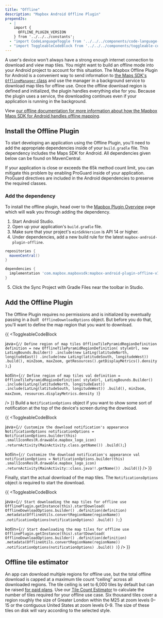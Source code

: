 ```yaml
---
title: "Offline"
description: "Mapbox Android Offline Plugin"
prependJs:
  - |
    import {
      OFFLINE_PLUGIN_VERSION
    } from '../../../constants';
  - "import CodeLanguageToggle from '../../../components/code-language-toggle';"
  - "import ToggleableCodeBlock from '../../../components/toggleable-code-block';"
---
```


A user's device won't always have a strong enough internet connection to download and view map tiles. You might want to build an offline mode into your Android project to account for this situation. The Mapbox Offline Plugin for Android is a convenient way to send information to [the Maps SDK's `OfflineManager` class](https://github.com/mapbox/mapbox-gl-native/blob/master/platform/android/MapboxGLAndroidSDK/src/main/java/com/mapbox/mapboxsdk/offline/OfflineManager.java) and use the manager in a background service to download map tiles for offline use. Once the offline download region is defined and initialized, the plugin handles everything else for you. Because the plugin uses a service, the downloading continues even if your application is running in the background.

View [our offline documentation for more information about how the Mapbox Maps SDK for Android handles offline mapping](https://docs.mapbox.com/android/maps/overview/offline/).


## Install the Offline Plugin

To start developing an application using the Offline Plugin, you'll need to add the appropriate dependencies inside of your `build.gradle` file. This dependency includes the Maps SDK for Android. All dependencies given below can be found on MavenCentral.

If your application is close or exceeds the 65k method count limit, you can mitigate this problem by enabling ProGuard inside of your application. ProGuard directives are included in the Android dependencies to preserve the required classes.

### Add the dependency
To install the offline plugin, head over to the [Mapbox Plugin Overview](/android/plugins/overview/) page which will walk you through adding the dependency.

1. Start Android Studio.
2. Open up your application's `build.gradle` file.
3. Make sure that your project's `minSdkVersion` is API 14 or higher.
4. Under dependencies, add a new build rule for the latest `mapbox-android-plugin-offline`.

```groovy
repositories {
  mavenCentral()
}

dependencies {
  implementation 'com.mapbox.mapboxsdk:mapbox-android-plugin-offline-v7:{{ OFFLINE_PLUGIN_VERSION }}'
}
```
5. Click the Sync Project with Gradle Files near the toolbar in Studio.

## Add the Offline Plugin
The Offline Plugin requires no permissions and is initialized by eventually passing in a _built_ ` OfflineDownloadOptions` object. But before you do that, you'll want to define the map region that you want to download.

{{
<CodeLanguageToggle id="add-offline-plugin" />
<ToggleableCodeBlock

java={`
// Define region of map tiles
OfflineTilePyramidRegionDefinition definition = new OfflineTilePyramidRegionDefinition(
  styleUrl,
  new LatLngBounds.Builder()
    .include(new LatLng(latitudeNorth, longitudeEast))
    .include(new LatLng(latitudeSouth, longitudeWest))
    .build(),
  minZoom,
  maxZoom,
  getResources().getDisplayMetrics().density
);
`}

kotlin={`
 // Define region of map tiles
val definition = OfflineTilePyramidRegionDefinition(
	styleUrl, LatLngBounds.Builder()
	    .include(LatLng(latitudeNorth, longitudeEast))
	    .include(LatLng(latitudeSouth, longitudeWest))
	    .build(),
	minZoom,
	maxZoom,
	resources.displayMetrics.density
)
`}

/>
}}
Build a `NotificationOptions` object if you want to show some sort of notification at the top of the device's screen during the download.

{{
<CodeLanguageToggle id="notifications-options" />
<ToggleableCodeBlock

java={`
// Customize the download notification's appearance
NotificationOptions notificationOptions = NotificationOptions.builder(this)
  .smallIconRes(R.drawable.mapbox_logo_icon)
  .returnActivity(MainActivity.class.getName())
  .build();
`}

kotlin={`
// Customize the download notification's appearance
val notificationOptions = NotificationOptions.builder(this)
	.smallIconRes(R.drawable.mapbox_logo_icon)
	.returnActivity(MainActivity::class.java!!.getName())
	.build()
`}
/>
}}

Finally, start the actual download of the map tiles. The `NotificationsOptions` object _is_ required to start the download.

{{
<CodeLanguageToggle id="start-download" />
<ToggleableCodeBlock

java={`
// Start downloading the map tiles for offline use
OfflinePlugin.getInstance(this).startDownload(
	OfflineDownloadOptions.builder()
	.definition(definition)
	.metadata(OfflineUtils.convertRegionName(regionName))
	.notificationOptions(notificationOptions)
	.build()
);
`}

kotlin={`
// Start downloading the map tiles for offline use
OfflinePlugin.getInstance(this).startDownload(
	OfflineDownloadOptions.builder()
		.definition(definition)
		.metadata(OfflineUtils.convertRegionName(regionName))
		.notificationOptions(notificationOptions)
		.build()
)
`}
/>
}}

## Offline tile estimator

An app can download multiple regions for offline use, but the total offline download is capped at a maximum tile count “ceiling” across all downloaded regions. The tile ceiling is set to 6,000 tiles by default but can be raised [for paid plans](https://www.mapbox.com/pricing/). Use our [Tile Count Estimator](https://www.mapbox.com/labs/offline-estimator/) to calculate the number of tiles required for your offline use case. Six thousand tiles cover a region roughly the size of Greater London within the M25 at zoom levels 0–15 or the contiguous United States at zoom levels 0–9. The size of these tiles on disk will vary according to the selected style.
